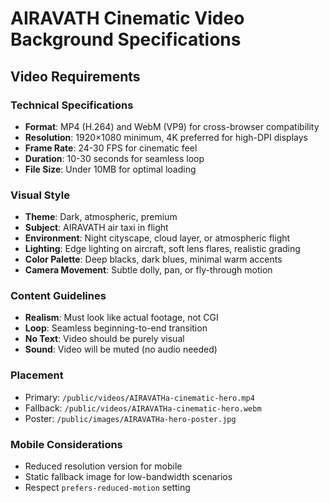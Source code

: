 
# AIRAVATH Cinematic Video Background Specifications

## Video Requirements

### Technical Specifications
- **Format**: MP4 (H.264) and WebM (VP9) for cross-browser compatibility
- **Resolution**: 1920×1080 minimum, 4K preferred for high-DPI displays
- **Frame Rate**: 24-30 FPS for cinematic feel
- **Duration**: 10-30 seconds for seamless loop
- **File Size**: Under 10MB for optimal loading

### Visual Style
- **Theme**: Dark, atmospheric, premium
- **Subject**: AIRAVATH air taxi in flight
- **Environment**: Night cityscape, cloud layer, or atmospheric flight
- **Lighting**: Edge lighting on aircraft, soft lens flares, realistic grading
- **Color Palette**: Deep blacks, dark blues, minimal warm accents
- **Camera Movement**: Subtle dolly, pan, or fly-through motion

### Content Guidelines
- **Realism**: Must look like actual footage, not CGI
- **Loop**: Seamless beginning-to-end transition
- **No Text**: Video should be purely visual
- **Sound**: Video will be muted (no audio needed)

### Placement
- Primary: `/public/videos/AIRAVATHa-cinematic-hero.mp4`
- Fallback: `/public/videos/AIRAVATHa-cinematic-hero.webm`
- Poster: `/public/images/AIRAVATHa-hero-poster.jpg`

### Mobile Considerations
- Reduced resolution version for mobile
- Static fallback image for low-bandwidth scenarios
- Respect `prefers-reduced-motion` setting
